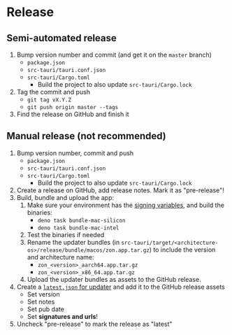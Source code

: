 # Release

## Semi-automated release

1. Bump version number and commit (and get it on the `master` branch)
   - `package.json`
   - `src-tauri/tauri.conf.json`
   - `src-tauri/Cargo.toml`
     - Build the project to also update `src-tauri/Cargo.lock`
2. Tag the commit and push
   - `git tag vX.Y.Z`
   - `git push origin master --tags`
3. Find the release on GitHub and finish it

## Manual release (not recommended)

1. Bump version number, commit and push
   - `package.json`
   - `src-tauri/tauri.conf.json`
   - `src-tauri/Cargo.toml`
     - Build the project to also update `src-tauri/Cargo.lock`
2. Create a release on GitHub, add release notes. Mark it as "pre-release"!
3. Build, bundle and upload the app:
   1. Make sure your environment has the [signing variables](https://v2.tauri.app/plugin/updater/#building), and build the binaries:
      - `deno task bundle-mac-silicon`
      - `deno task bundle-mac-intel`
   2. Test the binaries if needed
   3. Rename the updater bundles (in `src-tauri/target/<architecture-os>/release/bundle/macos/zon.app.tar.gz`) to include the version and architecture name:
      - `zon_<version>_aarch64.app.tar.gz`
      - `zon_<version>_x86_64.app.tar.gz`
   4. Upload the updater bundles as assets to the GitHub release.
4. Create a [`latest.json` for updater](https://v2.tauri.app/plugin/updater/#static-json-file) and add it to the GitHub release assets
   - Set version
   - Set notes
   - Set pub date
   - Set **signatures and urls**!
5. Uncheck "pre-release" to mark the release as "latest"
